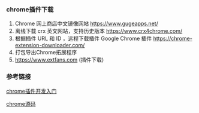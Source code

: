 ### chrome插件下载

1. Chrome 网上商店中文镜像网站 https://www.gugeapps.net/ 
2. 离线下载 crx 英文网站，支持历史版本  https://www.crx4chrome.com/ 
3. 根据插件 URL 和 ID ，远程下载插件 Google Chrome 插件  https://chrome-extension-downloader.com/
4. 打包导出Chrome拓展程序
5. https://www.extfans.com (插件下载)









### 参考链接

[chrome插件开发入门](https://www.cnblogs.com/leiting/p/14007516.html)

[chrome源码](https://source.chromium.org/chromium/chromium/src/+/main:apps/app_lifetime_monitor.cc)

